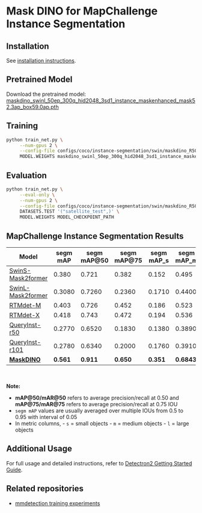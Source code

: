 

# Mask DINO for MapChallenge Instance Segmentation

## Installation
See [installation instructions](INSTALL.md).

## Pretrained Model
Download the pretrained model:
[maskdino_swinl_50ep_300q_hid2048_3sd1_instance_maskenhanced_mask52.3ap_box59.0ap.pth](https://github.com/IDEA-Research/detrex-storage/releases/download/maskdino-v0.1.0/maskdino_swinl_50ep_300q_hid2048_3sd1_instance_maskenhanced_mask52.3ap_box59.0ap.pth)

## Training 
```sh
python train_net.py \
     --num-gpus 2 \
     --config-file configs/coco/instance-segmentation/swin/maskdino_R50_bs16_50ep_4s_dowsample1_2048.yaml \
     MODEL.WEIGHTS maskdino_swinl_50ep_300q_hid2048_3sd1_instance_maskenhanced_mask52.3ap_box59.0ap.pth
```
## Evaluation
```sh
python train_net.py \
     --eval-only \
     --num-gpus 2 \
     --config-file configs/coco/instance-segmentation/swin/maskdino_R50_bs16_50ep_4s_dowsample1_2048.yaml \
     DATASETS.TEST '("satellite_test",)' \
     MODEL.WEIGHTS MODEL_CHECKPOINT_PATH
```

<!--mask2former S Order mAP map05 map075 s m L
segm_mAP_copypaste: 0.380 0.721 0.382 0.152 0.495 0.692
segm_mAR_copypaste:0.504 0.879 0.509 0.338 0.594 0.783 

rtmdet-m
segm_mAP_copypaste: 0.403 0.726 0.452 0.186 0.523 0.737
segm_mAR_copypaste: 0.527 0.888 0.586 0.351 0.622 0.817

rtmdet-X
segm_mAP_copypaste: 0.418 0.743 0.472 0.194 0.536 0.769
segm_mAR_copypaste: 0.529 0.897 0.586 0.358 0.617 0.867 
 -->
 
## MapChallenge Instance Segmentation Results

| Model            | segm mAP | segm mAP@50 | segm mAP@75 | segm mAP_s | segm mAP_m | segm mAP_l | segm mAR | segm mAR@50 | segm mAR@75 |
|------------------|----------|-------------|-------------|------------|------------|------------|----------|-------------|-------------|
| [SwinS-Mask2former](https://github.com/saidineshpola/MaskDINO-mapchallenge/blob/main/assets/logs/mask2former_swin-s-p4-w7-224_8xb2-lsj-50e_coco.log) | 0.380    | 0.721       | 0.382       | 0.152      | 0.495      | 0.692      | 0.504    | 0.879       | 0.509       |
| [SwinL-Mask2former](https://github.com/saidineshpola/MaskDINO-mapchallenge/blob/main/assets/logs/SWIN-L.log) | 0.3080   | 0.7260      | 0.2360      | 0.1710     | 0.4400     | 0.1310     | 0.453    | 0.855       | 0.464       |
| [RTMdet-M](https://github.com/saidineshpola/MaskDINO-mapchallenge/blob/main/assets/logs/rtmdet-ins_m_8xb32-300e_satellite.log) | 0.403    | 0.726       | 0.452       | 0.186      | 0.523      | 0.737      | 0.527    | 0.888       | 0.586       |
| [RTMdet-X](https://github.com/saidineshpola/MaskDINO-mapchallenge/blob/main/assets/logs/rtmdet-ins_X_8xb16-300e_satellite.log) | 0.418    | 0.743       | 0.472       | 0.194      | 0.536      | 0.769      | 0.529    | 0.897       | 0.586       |
| [QueryInst-r50](https://github.com/saidineshpola/MaskDINO-mapchallenge/blob/main/assets/logs/queryinst_r50_fpn_ms-3x_coco.log) | 0.2770   | 0.6520      | 0.1830      | 0.1380     | 0.3890     | 0.1530     | 0.432    | 0.826       | 0.384       |
| [QueryInst-r101](https://github.com/saidineshpola/MaskDINO-mapchallenge/blob/main/assets/logs/queryinst_r101_fpn_300_proposals_crop_mstrain_3x_coco.log) | 0.2780   | 0.6340      | 0.2000      | 0.1760     | 0.3910     | 0.1010     | 0.458    | 0.855       | 0.464       |
| **[MaskDINO](https://github.com/saidineshpola/MaskDINO-mapchallenge/tree/main/assets/logs)**     | **0.561**| **0.911**   | **0.650**   | **0.351**  | **0.6843** | **0.6851** | **0.617**| **0.949**    | **0.703**   |

<br>

**Note:**
- **mAP@50/mAR@50** refers to average precision/recall at 0.50 and **mAP@75/mAR@75** refers to average precision/recall at 0.75 IOU
- `segm mAP` values are usually averaged over multiple IOUs from 0.5 to 0.95 with interval of 0.05
- In metric columns,
       - `s` = small objects
       - `m` = medium objects
       - `l` = large objects
## Additional Usage
For full usage and detailed instructions, refer to [Detectron2 Getting Started Guide](https://github.com/facebookresearch/detectron2/blob/master/GETTING_STARTED.md).

## Related repositories
- [mmdetection training experiments ](https://github.com/saidineshpola/mapchallenge-instance-segmentation/tree/main)
